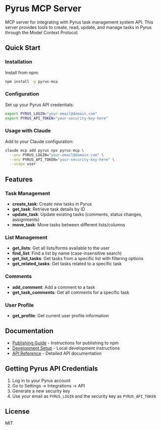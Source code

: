 # Pyrus MCP Server

MCP server for integrating with Pyrus task management system API. This server provides tools to create, read, update, and manage tasks in Pyrus through the Model Context Protocol.

## Quick Start

### Installation

Install from npm:

```bash
npm install -g pyrus-mcp
```

### Configuration

Set up your Pyrus API credentials:

```bash
export PYRUS_LOGIN="your-email@domain.com"
export PYRUS_API_TOKEN="your-security-key-here"
```

### Usage with Claude

Add to your Claude configuration:

```bash
claude mcp add pyrus npx pyrus-mcp \
  --env PYRUS_LOGIN="your-email@domain.com" \
  --env PYRUS_API_TOKEN="your-security-key-here" \
  --scope user
```

## Features

### Task Management

- **create_task**: Create new tasks in Pyrus
- **get_task**: Retrieve task details by ID  
- **update_task**: Update existing tasks (comments, status changes, assignments)
- **move_task**: Move tasks between different lists/columns

### List Management

- **get_lists**: Get all lists/forms available to the user
- **find_list**: Find a list by name (case-insensitive search)
- **get_list_tasks**: Get tasks from a specific list with filtering options
- **get_related_tasks**: Get tasks related to a specific task

### Comments

- **add_comment**: Add a comment to a task
- **get_task_comments**: Get all comments for a specific task

### User Profile

- **get_profile**: Get current user profile information

## Documentation

- [Publishing Guide](docs/PUBLISHING.md) - Instructions for publishing to npm
- [Development Setup](docs/DEVELOPMENT.md) - Local development instructions
- [API Reference](docs/API.md) - Detailed API documentation

## Getting Pyrus API Credentials

1. Log in to your Pyrus account
2. Go to Settings → Integrations → API
3. Generate a new security key
4. Use your email as `PYRUS_LOGIN` and the security key as `PYRUS_API_TOKEN`

## License

MIT
